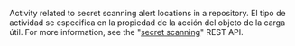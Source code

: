 Activity related to secret scanning alert locations in a repository. El tipo de actividad se especifica en la propiedad de la acción del objeto de la carga útil. For more information, see the "[secret scanning](rest/reference/secret-scanning)" REST API.
